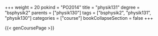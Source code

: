 +++
weight = 20
pokind = "PO2014"
title = "physik131"
degree = "bsphysik2"
parents = ["physik130"]
tags = ["bsphysik2", "physik131", "physik130"]
categories = ["course"]
bookCollapseSection = false
+++

{{< genCoursePage >}}
